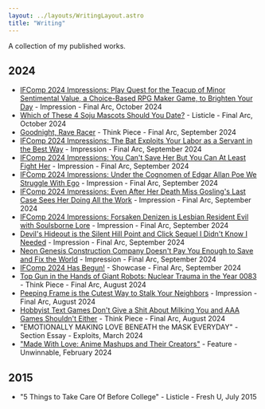 ```yaml
---
layout: ../layouts/WritingLayout.astro
title: "Writing"
---
```


A collection of my published works.

## 2024

- [IFComp 2024 Impressions: Play Quest for the Teacup of Minor Sentimental Value, a Choice-Based RPG Maker Game, to Brighten Your Day](https://www.thefinalarc.com/quest-for-the-teacup-of-minor-sentimental-value-a-choice-based-rpg-maker-game/) - Impression - Final Arc, October 2024
- [Which of These 4 Soju Mascots Should You Date?](https://www.thefinalarc.com/which-of-these-soju-mascots-should-you-date/) - Listicle - Final Arc, October 2024
- [Goodnight, Rave Racer](https://www.thefinalarc.com/goodnight-rave-racer/) - Think Piece - Final Arc, September 2024
- [IFComp 2024 Impressions: The Bat Exploits Your Labor as a Servant in the Best Way](https://www.thefinalarc.com/ifcomp-2024-impressions-the-bat-exploits-your-labor-as-a-servant-in-the-best-way/) - Impression - Final Arc, September 2024
- [IFComp 2024 Impressions: You Can't Save Her But You Can At Least Fight Her](https://www.thefinalarc.com/ifcomp-2024-impressions-you-cant-save-her-but-you-can-at-least-fight-her/) - Impression - Final Arc, September 2024
- [IFComp 2024 Impressions: Under the Cognomen of Edgar Allan Poe We Struggle With Ego](https://www.thefinalarc.com/ifcomp-2024-impressions-under-the-cognomen-of-edgar-allan-poe-we-struggle-with-ego/) - Impression - Final Arc, September 2024
- [IFComp 2024 Impressions: Even After Her Death Miss Gosling's Last Case Sees Her Doing All the Work](https://www.thefinalarc.com/ifcomp-2024-impressions-miss-gosling/) - Impression - Final Arc, September 2024
- [IFComp 2024 Impressions: Forsaken Denizen is Lesbian Resident Evil with Soulsborne Lore](https://www.thefinalarc.com/ifcomp-2024-impressions-forsaken-denizen/) - Impression - Final Arc, September 2024
- [Devil's Hideout is the Silent Hill Point and Click Sequel I Didn't Know I Needed](https://www.thefinalarc.com/devils-hideout-is-the-best-silent-hill-point-and-click-sequel/) - Impression - Final Arc, September 2024
- [Neon Genesis Construction Company Doesn't Pay You Enough to Save and Fix the World](https://www.thefinalarc.com/neon-genesis-construction-company-fixes-the-world/) - Impression - Final Arc, September 2024
- [IFComp 2024 Has Begun!](https://www.thefinalarc.com/ifcomp-2024-has-begun/) - Showcase - Final Arc, September 2024
- [Top Gun in the Hands of Giant Robots: Nuclear Trauma in the Year 0083](https://www.thefinalarc.com/top-gun-gundam-0083/) - Think Piece - Final Arc, August 2024
- [Peeping Frame is the Cutest Way to Stalk Your Neighbors](https://www.thefinalarc.com/peeping-frame-is-the-cutest-way-to-peep-your-neighbors/) - Impression - Final Arc, August 2024
- [Hobbyist Text Games Don't Give a Shit About Milking You and AAA Games Shouldn't Either](https://www.thefinalarc.com/hobbyist-text-games-dont-give-a-shit-about-milking-you-and-aaa-games-shouldnt-either/) - Think Piece - Final Arc, August 2024
- "EMOTIONALLY MAKING LOVE BENEATH the MASK EVERYDAY" - Section Essay - Exploits, March 2024
- ["Made With Love: Anime Mashups and Their Creators"](https://unwinnable.com/2024/02/23/made-with-love-anime-mashups-and-their-creators-172/) - Feature - Unwinnable, February 2024

## 2015

- "5 Things to Take Care Of Before College" - Listicle - Fresh U, July 2015
